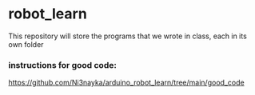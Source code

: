 # robot_learn
This repository will store the programs that we wrote in class, each in its own folder

### instructions for good code:
https://github.com/Ni3nayka/arduino_robot_learn/tree/main/good_code
